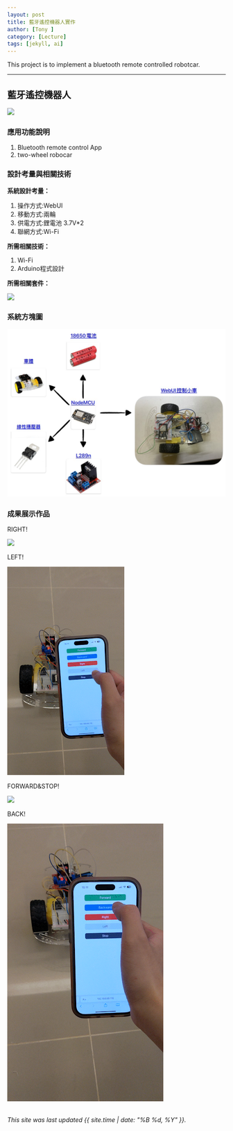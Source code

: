 ```yaml
---
layout: post
title: 藍牙遙控機器人實作
author: [Tony ]
category: [Lecture]
tags: [jekyll, ai]
---
```


This project is to implement a bluetooth remote controlled robotcar.

---
## 藍牙遙控機器人
![](https://github.com/rkuo2023/MCU-project/blob/main/images/ESP32_RoboCar.jpg?raw=true)


### 應用功能說明
1. Bluetooth remote control App 
2. two-wheel robocar

### 設計考量與相關技術
**系統設計考量：**<br>
1. 操作方式:WebUI
2. 移動方式:兩輪 
3. 供電方式:鋰電池 3.7V*2
4. 聯網方式:Wi-Fi

**所需相關技術：**
1. Wi-Fi
2. Arduino程式設計

**所需相關套件：**


![](https://image.ruten.com.tw/g2/8/d4/16/21440347657238_872.jpg)

### 系統方塊圖
![](https://github.com/NENECHINO/MCU-course/blob/main/images/WebUI_car.jpg)

### 成果展示作品


RIGHT!


![](https://github.com/NENECHINO/MCU-course/blob/main/images/right.gif)


LEFT!


![](https://github.com/NENECHINO/MCU-course/blob/main/images/left.gif)


FORWARD&STOP!


![](https://github.com/NENECHINO/MCU-course/blob/main/images/forward_stop.gif)


BACK!


![](https://github.com/NENECHINO/MCU-course/blob/main/images/back.gif)
<br>
<br>

*This site was last updated {{ site.time | date: "%B %d, %Y" }}.*


